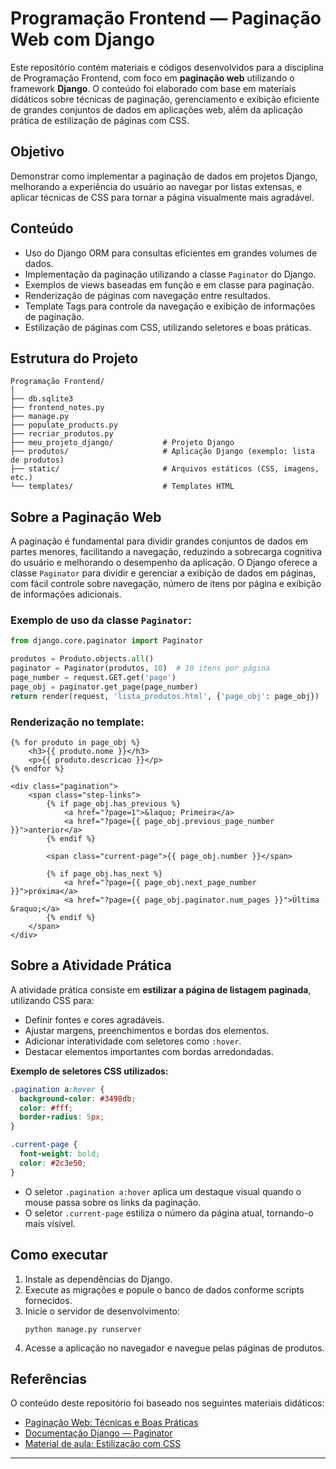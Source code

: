# Programação Frontend — Paginação Web com Django

Este repositório contém materiais e códigos desenvolvidos para a disciplina de Programação Frontend, com foco em **paginação web** utilizando o framework **Django**. O conteúdo foi elaborado com base em materiais didáticos sobre técnicas de paginação, gerenciamento e exibição eficiente de grandes conjuntos de dados em aplicações web, além da aplicação prática de estilização de páginas com CSS.

## Objetivo

Demonstrar como implementar a paginação de dados em projetos Django, melhorando a experiência do usuário ao navegar por listas extensas, e aplicar técnicas de CSS para tornar a página visualmente mais agradável.

## Conteúdo

- Uso do Django ORM para consultas eficientes em grandes volumes de dados.
- Implementação da paginação utilizando a classe `Paginator` do Django.
- Exemplos de views baseadas em função e em classe para paginação.
- Renderização de páginas com navegação entre resultados.
- Template Tags para controle da navegação e exibição de informações de paginação.
- Estilização de páginas com CSS, utilizando seletores e boas práticas.

## Estrutura do Projeto

```
Programação Frontend/
│
├── db.sqlite3
├── frontend_notes.py
├── manage.py
├── populate_products.py
├── recriar_produtos.py
├── meu_projeto_django/           # Projeto Django
├── produtos/                     # Aplicação Django (exemplo: lista de produtos)
├── static/                       # Arquivos estáticos (CSS, imagens, etc.)
└── templates/                    # Templates HTML
```

## Sobre a Paginação Web

A paginação é fundamental para dividir grandes conjuntos de dados em partes menores, facilitando a navegação, reduzindo a sobrecarga cognitiva do usuário e melhorando o desempenho da aplicação. O Django oferece a classe `Paginator` para dividir e gerenciar a exibição de dados em páginas, com fácil controle sobre navegação, número de itens por página e exibição de informações adicionais.

### Exemplo de uso da classe `Paginator`:

```python
from django.core.paginator import Paginator

produtos = Produto.objects.all()
paginator = Paginator(produtos, 10)  # 10 itens por página
page_number = request.GET.get('page')
page_obj = paginator.get_page(page_number)
return render(request, 'lista_produtos.html', {'page_obj': page_obj})
```

### Renderização no template:

```django
{% for produto in page_obj %}
    <h3>{{ produto.nome }}</h3>
    <p>{{ produto.descricao }}</p>
{% endfor %}

<div class="pagination">
    <span class="step-links">
        {% if page_obj.has_previous %}
            <a href="?page=1">&laquo; Primeira</a>
            <a href="?page={{ page_obj.previous_page_number }}">anterior</a>
        {% endif %}

        <span class="current-page">{{ page_obj.number }}</span>

        {% if page_obj.has_next %}
            <a href="?page={{ page_obj.next_page_number }}">próxima</a>
            <a href="?page={{ page_obj.paginator.num_pages }}">Última &raquo;</a>
        {% endif %}
    </span>
</div>
```

## Sobre a Atividade Prática

A atividade prática consiste em **estilizar a página de listagem paginada**, utilizando CSS para:

- Definir fontes e cores agradáveis.
- Ajustar margens, preenchimentos e bordas dos elementos.
- Adicionar interatividade com seletores como `:hover`.
- Destacar elementos importantes com bordas arredondadas.

**Exemplo de seletores CSS utilizados:**
```css
.pagination a:hover {
  background-color: #3498db;
  color: #fff;
  border-radius: 5px;
}

.current-page {
  font-weight: bold;
  color: #2c3e50;
}
```
- O seletor `.pagination a:hover` aplica um destaque visual quando o mouse passa sobre os links da paginação.
- O seletor `.current-page` estiliza o número da página atual, tornando-o mais visível.

## Como executar

1. Instale as dependências do Django.
2. Execute as migrações e popule o banco de dados conforme scripts fornecidos.
3. Inicie o servidor de desenvolvimento:
    ```
    python manage.py runserver
    ```
4. Acesse a aplicação no navegador e navegue pelas páginas de produtos.

## Referências

O conteúdo deste repositório foi baseado nos seguintes materiais didáticos:

- [Paginação Web: Técnicas e Boas Práticas](#)
- [Documentação Django — Paginator](https://docs.djangoproject.com/pt-br/4.0/topics/pagination/)
- [Material de aula: Estilização com CSS](#)

---
